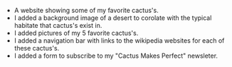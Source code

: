 - A website showing some of my favorite cactus's.
- I added a background image of a desert to corolate with the typical habitate that cactus's exist in.
- I added pictures of my 5 favorite cactus's.
- I added a navigation bar with links to the wikipedia websites for each of these cactus's.
- I added a form to subscribe to my "Cactus Makes Perfect" newsleter. 
